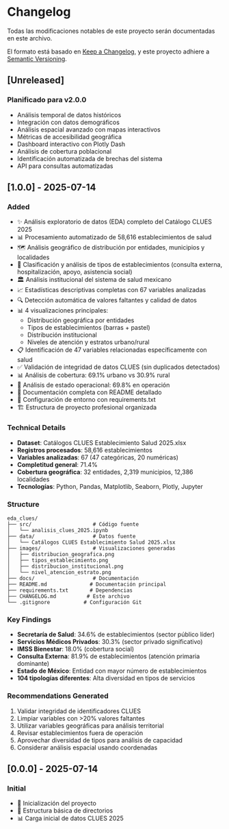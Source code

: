 # Changelog

Todas las modificaciones notables de este proyecto serán documentadas en este archivo.

El formato está basado en [Keep a Changelog](https://keepachangelog.com/en/1.0.0/),
y este proyecto adhiere a [Semantic Versioning](https://semver.org/spec/v2.0.0.html).

## [Unreleased]

### Planificado para v2.0.0
- Análisis temporal de datos históricos
- Integración con datos demográficos
- Análisis espacial avanzado con mapas interactivos
- Métricas de accesibilidad geográfica
- Dashboard interactivo con Plotly Dash
- Análisis de cobertura poblacional
- Identificación automatizada de brechas del sistema
- API para consultas automatizadas

## [1.0.0] - 2025-07-14

### Added
- ✨ Análisis exploratorio de datos (EDA) completo del Catálogo CLUES 2025
- 📊 Procesamiento automatizado de 58,616 establecimientos de salud
- 🗺️ Análisis geográfico de distribución por entidades, municipios y localidades
- 🏥 Clasificación y análisis de tipos de establecimientos (consulta externa, hospitalización, apoyo, asistencia social)
- 🏛️ Análisis institucional del sistema de salud mexicano
- 📈 Estadísticas descriptivas completas con 67 variables analizadas
- 🔍 Detección automática de valores faltantes y calidad de datos
- 📊 4 visualizaciones principales:
  - Distribución geográfica por entidades
  - Tipos de establecimientos (barras + pastel)
  - Distribución institucional
  - Niveles de atención y estratos urbano/rural
- 📋 Identificación de 47 variables relacionadas específicamente con salud
- ✅ Validación de integridad de datos CLUES (sin duplicados detectados)
- 📊 Análisis de cobertura: 69.1% urbano vs 30.9% rural
- 🎯 Análisis de estado operacional: 69.8% en operación
- 📄 Documentación completa con README detallado
- 🔧 Configuración de entorno con requirements.txt
- 🏗️ Estructura de proyecto profesional organizada

### Technical Details
- **Dataset**: Catálogos CLUES Establecimiento Salud 2025.xlsx
- **Registros procesados**: 58,616 establecimientos
- **Variables analizadas**: 67 (47 categóricas, 20 numéricas)
- **Completitud general**: 71.4%
- **Cobertura geográfica**: 32 entidades, 2,319 municipios, 12,386 localidades
- **Tecnologías**: Python, Pandas, Matplotlib, Seaborn, Plotly, Jupyter

### Structure
```
eda_clues/
├── src/                    # Código fuente
│   └── analisis_clues_2025.ipynb
├── data/                   # Datos fuente
│   └── Catálogos CLUES Establecimiento Salud 2025.xlsx
├── images/                 # Visualizaciones generadas
│   ├── distribucion_geografica.png
│   ├── tipos_establecimiento.png
│   ├── distribucion_institucional.png
│   └── nivel_atencion_estrato.png
├── docs/                   # Documentación
├── README.md              # Documentación principal
├── requirements.txt       # Dependencias
├── CHANGELOG.md          # Este archivo
└── .gitignore           # Configuración Git
```

### Key Findings
- **Secretaría de Salud**: 34.6% de establecimientos (sector público líder)
- **Servicios Médicos Privados**: 30.3% (sector privado significativo)
- **IMSS Bienestar**: 18.0% (cobertura social)
- **Consulta Externa**: 81.9% de establecimientos (atención primaria dominante)
- **Estado de México**: Entidad con mayor número de establecimientos
- **104 tipologías diferentes**: Alta diversidad en tipos de servicios

### Recommendations Generated
1. Validar integridad de identificadores CLUES
2. Limpiar variables con >20% valores faltantes
3. Utilizar variables geográficas para análisis territorial
4. Revisar establecimientos fuera de operación
5. Aprovechar diversidad de tipos para análisis de capacidad
6. Considerar análisis espacial usando coordenadas

## [0.0.0] - 2025-07-14

### Initial
- 🚀 Inicialización del proyecto
- 📁 Estructura básica de directorios
- 📊 Carga inicial de datos CLUES 2025 